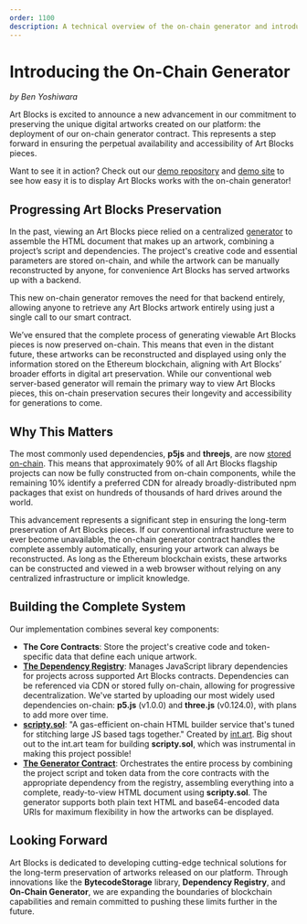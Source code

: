 ```yaml
---
order: 1100
description: A technical overview of the on-chain generator and introduction to the ecosystem of preservation projects at Art Blocks.
---
```


# Introducing the On-Chain Generator

_by Ben Yoshiwara_

Art Blocks is excited to announce a new advancement in our commitment to preserving the unique digital artworks created on our platform: the deployment of our on-chain generator contract. This represents a step forward in ensuring the perpetual availability and accessibility of Art Blocks pieces.

Want to see it in action? Check out our [demo repository](https://github.com/ArtBlocks/on-chain-generator-viewer) and [demo site](https://artblocks.io/onchain/generator) to see how easy it is to display Art Blocks works with the on-chain generator!

## Progressing Art Blocks Preservation

In the past, viewing an Art Blocks piece relied on a centralized [generator](https://docs.artblocks.io/creator-docs/art-blocks-101/generator/) to assemble the HTML document that makes up an artwork, combining a project’s script and dependencies. The project's creative code and essential parameters are stored on-chain, and while the artwork can be manually reconstructed by anyone, for convenience Art Blocks has served artworks up with a backend.

This new on-chain generator removes the need for that backend entirely, allowing anyone to retrieve any Art Blocks artwork entirely using just a single call to our smart contract.

We’ve ensured that the complete process of generating viewable Art Blocks pieces is now preserved on-chain. This means that even in the distant future, these artworks can be reconstructed and displayed using only the information stored on the Ethereum blockchain, aligning with Art Blocks’ broader efforts in digital art preservation. While our conventional web server-based generator will remain the primary way to view Art Blocks pieces, this on-chain preservation secures their longevity and accessibility for generations to come.

## Why This Matters

The most commonly used dependencies, **p5js** and **threejs**, are now [stored on-chain](https://docs.artblocks.io/creator-docs/art-blocks-101/on-chain/#summary). This means that approximately 90% of all Art Blocks flagship projects can now be fully constructed from on-chain components, while the remaining 10% identify a preferred CDN for already broadly-distributed npm packages that exist on hundreds of thousands of hard drives around the world.

This advancement represents a significant step in ensuring the long-term preservation of Art Blocks pieces. If our conventional infrastructure were to ever become unavailable, the on-chain generator contract handles the complete assembly automatically, ensuring your artwork can always be reconstructed. As long as the Ethereum blockchain exists, these artworks can be constructed and viewed in a web browser without relying on any centralized infrastructure or implicit knowledge.

## Building the Complete System

Our implementation combines several key components:

- **The Core Contracts**: Store the project's creative code and token-specific data that define each unique artwork.
- **[The Dependency Registry](https://etherscan.io/address/0x37861f95882ACDba2cCD84F5bFc4598e2ECDDdAF#readProxyContract)**: Manages JavaScript library dependencies for projects across supported Art Blocks contracts. Dependencies can be referenced via CDN or stored fully on-chain, allowing for progressive decentralization. We've started by uploading our most widely used dependencies on-chain: **p5.js** (v1.0.0) and **three.js** (v0.124.0), with plans to add more over time.
- **[scripty.sol](https://github.com/intartnft/scripty.sol)**: "A gas-efficient on-chain HTML builder service that's tuned for stitching large JS based tags together." Created by [int.art](int.art). Big shout out to the int.art team for building **scripty.sol**, which was instrumental in making this project possible!
- **[The Generator Contract](https://etherscan.io/address/0x953D288708bB771F969FCfD9BA0819eF506Ac718#readProxyContract)**: Orchestrates the entire process by combining the project script and token data from the core contracts with the appropriate dependency from the registry, assembling everything into a complete, ready-to-view HTML document using **scripty.sol**. The generator supports both plain text HTML and base64-encoded data URIs for maximum flexibility in how the artworks can be displayed.

## Looking Forward

Art Blocks is dedicated to developing cutting-edge technical solutions for the long-term preservation of artworks released on our platform. Through innovations like the **BytecodeStorage** library, **Dependency Registry**, and **On-Chain Generator**, we are expanding the boundaries of blockchain capabilities and remain committed to pushing these limits further in the future.
